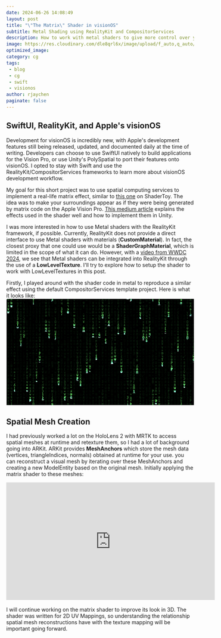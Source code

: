 ```yaml
---
date: 2024-06-26 14:08:49
layout: post
title: "\"The Matrix\" Shader in visionOS"
subtitle: Metal Shading using RealityKit and CompositorServices
description: How to work with metal shaders to give more control over your materials in RealityKit
image: https://res.cloudinary.com/dle8qrl6x/image/upload/f_auto,q_auto/ucriyewqjslzrwhfyvrk
optimized_image:
category: cg
tags:
 - blog
 - cg
 - swift
 - visionos
author: rjaychen
paginate: false
---
```

## SwiftUI, RealityKit, and Apple's visionOS
Development for visionOS is incredibly new, with Apple's development features still being released, updated, and documented daily at the time of writing.
Developers can choose to use SwiftUI natively to build applications for the Vision Pro, or use Unity's PolySpatial to port their features onto visionOS. 
I opted to stay with Swift and use the RealityKit/CompositorServices frameworks to learn more about visionOS development workflow. 

My goal for this short project was to use spatial computing services to implement a real-life matrix effect, similar to [this one](https://www.shadertoy.com/view/ldccW4) on ShaderToy. The idea was to make your surroundings appear as if they were being generated by matrix code on the Apple Vision Pro.
[This medium article](https://shahriyarshahrabi.medium.com/shader-studies-matrix-effect-3d2ead3a84c5) explains the effects used in the shader well and how to implement them in Unity.

I was more interested in how to use Metal shaders with the RealityKit framework, if possible. Currently, RealityKit does not provide a direct interface to use Metal shaders with materials (**CustomMaterial**). In fact, the closest proxy that one could use would be a **ShaderGraphMaterial**, which is limited in the scope of what it can do. However, with a [video from WWDC 2024](https://developer.apple.com/videos/play/wwdc2024/10104/), we see that Metal shaders can be integrated into RealityKit through the use of a **LowLevelTexture**. I'll try to explore how to setup the shader to work with LowLevelTextures in this post. 

Firstly, I played around with the shader code in metal to reproduce a similar effect using the default CompositorServices template project. Here is what it looks like: 
![Template Matrix Shader](/assets/img/template_matrix.png)

## Spatial Mesh Creation
I had previously worked a lot on the HoloLens 2 with MRTK to access spatial meshes at runtime and retexture them, so I had a lot of background going into ARKit. ARKit provides **MeshAnchors** which store the mesh data (vertices, triangleIndices, normals) obtained at runtime for your use. you can reconstruct a visual mesh by iterating over these MeshAnchors and creating a new ModelEntity based on the original mesh. Initially applying the matrix shader to these meshes: 
<iframe width="560" height="315" src="https://youtu.be/Zn_qGsGb-ng" frameborder="0" allow="accelerometer; autoplay; clipboard-write; encrypted-media; gyroscope; picture-in-picture" allowfullscreen></iframe>

I will continue working on the matrix shader to improve its look in 3D. The shader was written for 2D UV Mappings, so understanding the relationship spatial mesh reconstructions have with the texture mapping will be important going forward.